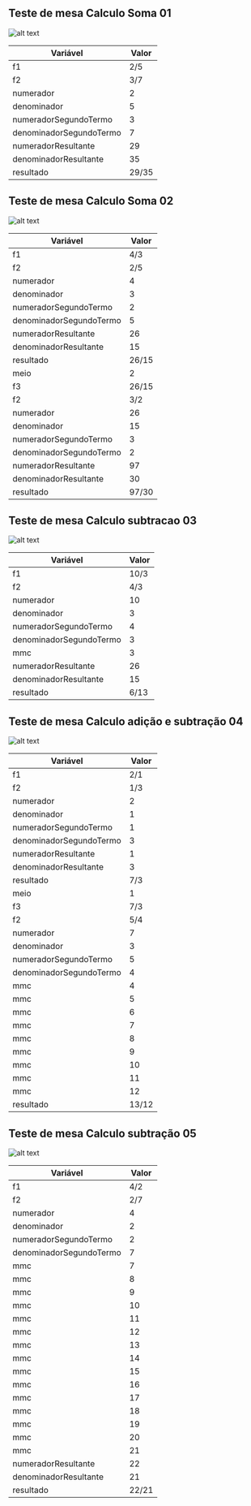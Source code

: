 ## Teste de mesa Calculo Soma 01 

![alt text](image.png)

| Variável                | Valor |
|-------------------------|-------|
| f1                      | 2/5   |
| f2                      | 3/7   |
| numerador               | 2     |
| denominador             | 5     |
| numeradorSegundoTermo   | 3     |
| denominadorSegundoTermo | 7     |
| numeradorResultante     | 29    |
| denominadorResultante   | 35    |
| resultado               | 29/35 |


## Teste de mesa Calculo Soma 02

![alt text](image-1.png)


| Variável                | Valor |
|-------------------------|-------|
| f1                      | 4/3   |
| f2                      | 2/5   |
| numerador               | 4     |
| denominador             | 3     |
| numeradorSegundoTermo   | 2     |
| denominadorSegundoTermo | 5     |
| numeradorResultante     | 26    |
| denominadorResultante   | 15    |
| resultado               | 26/15 |
| meio                    | 2     |
| f3                      | 26/15 |
| f2                      | 3/2   |
| numerador               | 26    |
| denominador             | 15    |
| numeradorSegundoTermo   | 3     |
| denominadorSegundoTermo | 2     |
| numeradorResultante     | 97    |
| denominadorResultante   | 30    |
| resultado               | 97/30 |


## Teste de mesa Calculo subtracao 03

![alt text](image-2.png)


| Variável                | Valor |
|-------------------------|-------|
| f1                      | 10/3  |
| f2                      | 4/3   |
| numerador               | 10    |
| denominador             | 3     |
| numeradorSegundoTermo   | 4     |
| denominadorSegundoTermo | 3     |
| mmc                     | 3     |
| numeradorResultante     | 26    |
| denominadorResultante   | 15    |
| resultado               | 6/13  |


## Teste de mesa Calculo adição e subtração 04

![alt text](image-3.png)

| Variável                | Valor |
|-------------------------|-------|
| f1                      | 2/1   |
| f2                      | 1/3   |
| numerador               | 2     |
| denominador             | 1     |
| numeradorSegundoTermo   | 1     |
| denominadorSegundoTermo | 3     |
| numeradorResultante     | 1     |
| denominadorResultante   | 3     |
| resultado               | 7/3   |
| meio                    | 1     |
| f3                      | 7/3   |
| f2                      | 5/4   |
| numerador               |  7    |
| denominador             |  3    |
| numeradorSegundoTermo   |  5    |
| denominadorSegundoTermo |  4    |
| mmc                     | 4     |
| mmc                     | 5     |
| mmc                     | 6     |
| mmc                     | 7     |
| mmc                     | 8     |
| mmc                     | 9     |
| mmc                     | 10    |
| mmc                     | 11    |
| mmc                     | 12    |
| resultado               | 13/12 |

## Teste de mesa Calculo subtração 05

![alt text](image-4.png)

| Variável                | Valor |
|-------------------------|-------|
| f1                      | 4/2   |
| f2                      | 2/7   |
| numerador               | 4     |
| denominador             | 2     |
| numeradorSegundoTermo   | 2     |
| denominadorSegundoTermo | 7     |
| mmc                     | 7     |
| mmc                     | 8     |
| mmc                     | 9     |
| mmc                     | 10    |
| mmc                     | 11    |
| mmc                     | 12    |
| mmc                     | 13    |
| mmc                     | 14    |
| mmc                     | 15    |
| mmc                     | 16    |
| mmc                     | 17    |
| mmc                     | 18    |
| mmc                     | 19    |
| mmc                     | 20    |
| mmc                     | 21    |
| numeradorResultante     | 22    |
| denominadorResultante   | 21    |
| resultado               | 22/21 |
